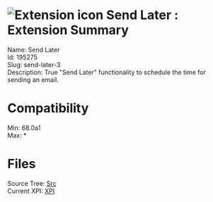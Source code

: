 # ![Extension icon](https://addons.thunderbird.net/user-media/addon_icons/195/195275-64.png?modified=1568122565) Send Later : Extension Summary

Name: Send Later  
Id: 195275  
Slug: send-later-3  
Description: True "Send Later" functionality to schedule the time for sending an email.
  

# Compatibility
Min: 68.0a1  
Max: *  

# Files

Source Tree: [Src](..\extensions-all\exts-tb68-comp\195275-send-later-3\src)  
Current XPI: [XPI](..\extensions-all\exts-tb68-comp\195275-send-later-3\xpi)  



